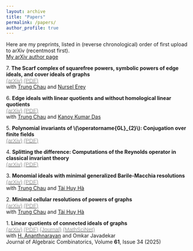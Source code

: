 ```yaml
---
layout: archive
title: "Papers"
permalink: /papers/
author_profile: true
---
```


Here are my preprints, listed in (reverse chronological) order of first upload to arXiv (recentmost first).  
[My arXiv author page](https://arxiv.org/a/maithani_a_1.html)
<!-- generated by /math/codes/papers_page_generator/generator.py -->

7\. <b>The Scarf complex of squarefree powers, symbolic powers of edge ideals, and cover ideals of graphs</b>  
 <a href="https://arxiv.org/abs/2503.13337" target="_blank"><span style="font-family: sans-serif, 'Open Sans';color: #999;font-size: 15px;">(arXiv)</span></a> <a href="chau_erey_maithani_scarf_powers.pdf" target="_blank"><span style="font-family: sans-serif, 'Open Sans';color: #999;font-size: 15px;">(PDF)</span></a>  
with [Trung Chau](https://trungchaumath.github.io/) and [Nursel Erey](https://sites.google.com/view/nursel-erey/home)

6\. <b>Edge ideals with linear quotients and without homological linear quotients</b>  
 <a href="https://arxiv.org/abs/2503.11424" target="_blank"><span style="font-family: sans-serif, 'Open Sans';color: #999;font-size: 15px;">(arXiv)</span></a> <a href="chau_das_maithani_homological_shift_ideals.pdf" target="_blank"><span style="font-family: sans-serif, 'Open Sans';color: #999;font-size: 15px;">(PDF)</span></a>  
with [Trung Chau](https://trungchaumath.github.io/) and [Kanoy Kumar Das](https://sites.google.com/site/kanoysclassichomepage/)

5\. <b>Polynomial invariants of \\(\operatorname{GL}_{2}\\): Conjugation over finite fields</b>  
 <a href="https://arxiv.org/abs/2501.15080" target="_blank"><span style="font-family: sans-serif, 'Open Sans';color: #999;font-size: 15px;">(arXiv)</span></a> <a href="maithani_conjugation.pdf" target="_blank"><span style="font-family: sans-serif, 'Open Sans';color: #999;font-size: 15px;">(PDF)</span></a>

4\. <b>Splitting the difference: Computations of the Reynolds operator in classical invariant theory</b>  
 <a href="https://arxiv.org/abs/2412.18841" target="_blank"><span style="font-family: sans-serif, 'Open Sans';color: #999;font-size: 15px;">(arXiv)</span></a> <a href="maithani_classical_reynolds.pdf" target="_blank"><span style="font-family: sans-serif, 'Open Sans';color: #999;font-size: 15px;">(PDF)</span></a>

3\. <b>Monomial ideals with minimal generalized Barile-Macchia resolutions</b>  
 <a href="https://arxiv.org/abs/2412.11843" target="_blank"><span style="font-family: sans-serif, 'Open Sans';color: #999;font-size: 15px;">(arXiv)</span></a> <a href="chau_ha_maithani_monomial_ideal_BM.pdf" target="_blank"><span style="font-family: sans-serif, 'Open Sans';color: #999;font-size: 15px;">(PDF)</span></a>  
with [Trung Chau](https://trungchaumath.github.io/) and [Tài Huy Hà](http://www.math.tulane.edu/~tai/)

2\. <b>Minimal cellular resolutions of powers of graphs</b>  
 <a href="https://arxiv.org/abs/2404.04380" target="_blank"><span style="font-family: sans-serif, 'Open Sans';color: #999;font-size: 15px;">(arXiv)</span></a> <a href="chau_ha_maithani_minimal_cellular_resolutions.pdf" target="_blank"><span style="font-family: sans-serif, 'Open Sans';color: #999;font-size: 15px;">(PDF)</span></a>  
with [Trung Chau](https://trungchaumath.github.io/) and [Tài Huy Hà](http://www.math.tulane.edu/~tai/)

1\. <b>Linear quotients of connected ideals of graphs</b>  
 <a href="https://arxiv.org/abs/2401.01046" target="_blank"><span style="font-family: sans-serif, 'Open Sans';color: #999;font-size: 15px;">(arXiv)</span></a> <a href="ananthnarayan_javadekar_maithani_linear_quotients_connected_ideals.pdf" target="_blank"><span style="font-family: sans-serif, 'Open Sans';color: #999;font-size: 15px;">(PDF)</span></a> <a href="https://doi.org/10.1007/s10801-025-01395-6" target="_blank"><span style="font-family: sans-serif, 'Open Sans';color: #999;font-size: 15px;">(Journal)</span></a> <a href="https://mathscinet.ams.org/mathscinet/article?mr=4884486" target="_blank"><span style="font-family: sans-serif, 'Open Sans';color: #999;font-size: 15px;">(MathSciNet)</span></a>  
with [H. Ananthnarayan](https://www.math.iitb.ac.in/~ananth/) and Omkar Javadekar  
Journal of Algebraic Combinatorics, Volume **61**, Issue 34 (2025)

